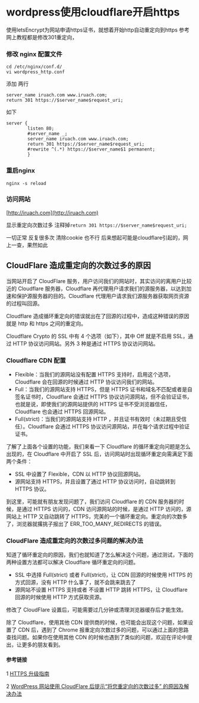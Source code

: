 # wordpress使用cloudflare开启https

使用letsEncrypt为网站申请https证书，就想着开始http自动重定向到https 参考网上教程都是修改301重定向，

### 修改 nginx 配置文件

```text
cd /etc/nginx/conf.d/
vi wordpress_http.conf
```

添加 两行

```text
server_name iruach.com www.iruach.com;
return 301 https://$server_name$request_uri;
```

如下

```text
server {
        listen 80;
        #server_name _;
        server_name iruach.com www.iruach.com;
        return 301 https://$server_name$request_uri;
        #rewrite ^(.*) https://$server_name$1 permanent;
        }
```

### 重启nginx

`nginx -s reload`

### 访问网站

[http://iruach.com](http://iruach.com)

显示重定向次数过多 注释掉`return 301 https://$server_name$request_uri;`

一切正常 反复很多次 清除cookie 也不行 后来想起可能是cloudflare引起的，网上一查，果然如此

## CloudFlare 造成重定向的次数过多的原因

当网站开启了 CloudFlare 服务，用户访问我们的网站时，其实访问的离用户比较近的 Cloudflare 服务器，Cloudflare 再代理用户请求我们的源服务器，以达到加速和保护源服务器的目的。Cloudflare 代理用户请求我们源服务器获取网页资源的过程叫回源。

Cloudflare 造成循环重定向的错误就出在了回源的过程中，造成这种错误的原因就是 http 和 https 之间的重定向。

Cloudflare Crypto 的 SSL 中有 4 个选项（如下），其中 Off 就是不启用 SSL，通过 HTTP 协议访问网站。另外 3 种是通过 HTTPS 协议访问网站。

### Cloudflare CDN 配置

* Flexible：当我们的源网站没有配置 HTTPS 支持时，启用这个选项，Cloudflare 会在回源的时候通过 HTTP 协议访问我们的网站。
* Full：当我们的源网站支持 HTTPS，但是 HTTPS 证书和域名不匹配或者是自签名证书时，Cloudflare 会通过 HTTPS 协议访问源网站，但不会验证证书，也就是说，即使我们的源网站提供的 HTTPS 证书不受浏览器信任，Cloudflare 也会通过 HTTPS 回源网站。
* Full\(strict\)：当我们的源网站支持 HTTP ，并且证书有效时（未过期且受信任）。Cloudflare 会通过 HTTPS 协议访问源网站，并在每个请求过程中验证证书。

了解了上面各个设置的功能，我们来看一下 Cloudflare 的循环重定向问题是怎么出现的，在 Cloudflare 中开启了 SSL 后，访问网站时出现循环重定向需满足下面两个条件：

* SSL 中设置了 Flexible，CDN 以 HTTP 协议回源网站。
* 源网站支持 HTTPS，并且设置了通过 HTTP 协议访问时，自动跳转到 HTTPS 协议。

到这里，可能就有朋友发现问题了，我们访问 Cloudflare 的 CDN 服务器的时候，是通过 HTTPS 访问的，CDN 访问源网站的时候，是通过 HTTP 访问的，源网站上 HTTP 又自动跳转了 HTTPS，完美的一个循环重定向。重定向的次数多了，浏览器就撂挑子报出了 ERR\_TOO\_MANY\_REDIRECTS 的错误。

### CloudFlare 造成重定向的次数过多问题的解决办法

知道了循环重定向的原因，我们也就知道了怎么解决这个问题，通过测试，下面的两种设置方法都可以解决 Cloudflare 循环重定向的问题。

* SSL 中选择 Full\(strict\) 或者 Full\(strict\)，让 CDN 回源的时候使用 HTTPS 的方式回源，没有 HTTP 什么事了，就不会跳来跳去了
* 源网站不设置 HTTPS 支持或者 不设置 HTTP 跳转 HTTPS，让 Cloudflare 回源的时候使用 HTTP 方式获取资源。

修改了 CloudFlare 设置后，可能需要过几分钟或清理浏览器缓存后才能生效。

除了 Cloudflare，使用其他 CDN 提供商的时候，也可能会出现这个问题，如果设置了 CDN 后，遇到了 Chrome 报重定向次数过多的问题，可以通过上面的思路查找问题。如果你在使用其他 CDN 的时候也遇到了类似的问题，欢迎在评论中提出，让更多的朋友看到。

#### 参考链接

1 [HTTPS 升级指南](http://www.ruanyifeng.com/blog/2016/08/migrate-from-http-to-https.html)

2 [WordPress 网站使用 CloudFlare 后提示“将您重定向的次数过多” 的原因及解决办法](https://www.wpzhiku.com/wordpress-wang-zhan-shi-yong-cloudflare-hou-ti-shi-jiang-nin-chong-ding-xiang-de-ci-shu-guo-duo-de-yuan-yin-ji-jie-jue-ban-fa/)

